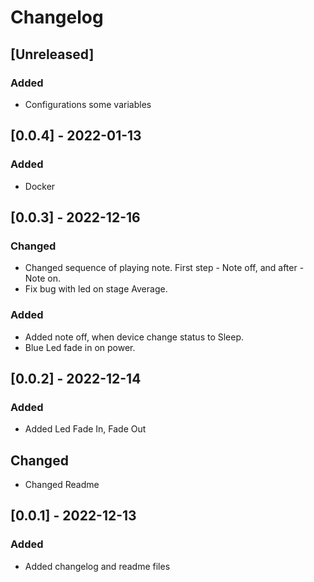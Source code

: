 # Changelog

## [Unreleased]

### Added

- Configurations some variables


## [0.0.4] - 2022-01-13

### Added
- Docker

## [0.0.3] - 2022-12-16

### Changed

- Changed sequence of playing note. First step - Note off, and after - Note on.
- Fix bug with led on stage Average.

### Added

- Added note off, when device change status to Sleep.
- Blue Led fade in on power.

## [0.0.2] - 2022-12-14

### Added

- Added Led Fade In, Fade Out

## Changed

- Changed Readme

## [0.0.1] - 2022-12-13

### Added

- Added changelog and readme files



